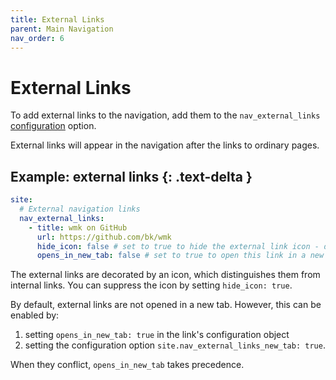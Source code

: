 ```yaml
---
title: External Links
parent: Main Navigation
nav_order: 6
---
```


# External Links

To add external links to the navigation, add them to the `nav_external_links` [configuration](../../configuration/) option.

External links will appear in the navigation after the links to ordinary pages.

## Example: external links {: .text-delta }

```yaml
site:
  # External navigation links
  nav_external_links:
    - title: wmk on GitHub
      url: https://github.com/bk/wmk
      hide_icon: false # set to true to hide the external link icon - defaults to false
      opens_in_new_tab: false # set to true to open this link in a new tab - defaults to false
```

The external links are decorated by an icon, which distinguishes them from internal links.
You can suppress the icon by setting `hide_icon: true`.

By default, external links are not opened in a new tab. However, this can be enabled by:

1. setting `opens_in_new_tab: true` in the link's configuration object
2. setting the configuration option `site.nav_external_links_new_tab: true`.

When they conflict, `opens_in_new_tab` takes precedence.
